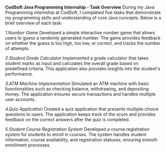 **CodSoft Java Programming Internship - Task Overview**
During my Java Programming internship at CodSoft, I completed five tasks that demonstrate my programming skills and understanding of core Java concepts. Below is a brief overview of each task:

_1.Number Game_
Developed a simple interactive number game that allows users to guess a randomly generated number. The game provides feedback on whether the guess is too high, too low, or correct, and tracks the number of attempts.

_2.Student Grade Calculator_
Implemented a grade calculator that takes student marks as input and calculates the overall grade based on predefined criteria. This application also provides insights into the student's performance.

_3.ATM Machine Implementation_
Simulated an ATM machine with basic functionalities such as checking balance, withdrawing, and depositing money. The application ensures secure transactions and handles multiple user accounts.

_4.Quiz Application_
Created a quiz application that presents multiple-choice questions to users. The application keeps track of the score and provides feedback on the correct answers after the quiz is completed.

_5.Student Course Registration System_
Developed a course registration system for students to enroll in courses. The system handles student information, course availability, and registration statuses, ensuring smooth enrollment processes.
